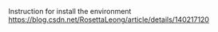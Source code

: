Instruction for install the environment
https://blog.csdn.net/RosettaLeong/article/details/140217120
